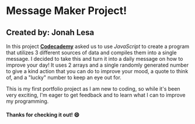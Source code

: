 # Message Maker Project!
## Created by: Jonah Lesa 

In this project **[Codecademy](https://www.codecademy.com)** asked us to use *JavaScript* to create a program that utilizes 3 different sources of data and compiles them into a single message. 
I decided to take this and turn it into a daily message on how to improve your day! It uses 2 arrays and a single randomly generated number to give a kind action
that you can do to improve your mood, a quote to think of, and a "lucky" number to keep an eye out for.

This is my first portfolio project as I am new to coding, so while it's been very exciting, I'm eager to get feedback and to learn what I can to improve my programming. 

#### Thanks for checking it out! :smile:

